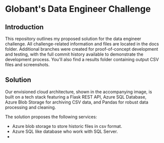 # Globant's Data Engineer Challenge

## Introduction
This repository outlines my proposed solution for the data engineer challenge. All challenge-related information and files are located in the docs folder. Additional branches were created for proof-of-concept development and testing, with the full commit history available to demonstrate the development process. You'll also find a results folder containing output CSV files and screenshots.


## Solution
Our envisioned cloud architecture, shown in the accompanying image, is built on a tech stack featuring a Flask REST API, Azure SQL Database, Azure Blob Storage for archiving CSV data, and Pandas for robust data processing and cleaning.

The solution proposes the following services:
* Azure blob storage to store historic files in csv format.
* Azure SQL like database who work with SQL Server.
* 
